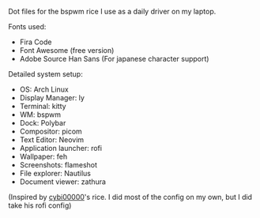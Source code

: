 Dot files for the bspwm rice I use as a daily driver on my laptop.

Fonts used:
- Fira Code
- Font Awesome (free version)
- Adobe Source Han Sans (For japanese character support)

Detailed system setup:
- OS: Arch Linux
- Display Manager: ly
- Terminal: kitty
- WM: bspwm
- Dock: Polybar
- Compositor: picom
- Text Editor: Neovim
- Application launcher: rofi
- Wallpaper: feh
- Screenshots: flameshot
- File explorer: Nautilus
- Document viewer: zathura

(Inspired by [cybi00000](https://github.com/cybi00000/Normie-rice)'s rice. I did most of the config on my own, but I did take his rofi config)
